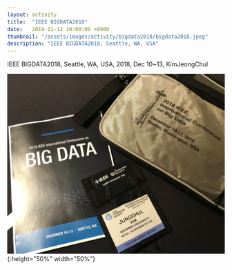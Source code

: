```yaml
---
layout: activity
title:  "IEEE BIGDATA2018"
date:   2019-11-12 10:00:00 +0900
thumbnail: "/assets/images/activity/bigdata2018/bigdata2018.jpeg"
description: "IEEE BIGDATA2018, Seattle, WA, USA"
---
```



IEEE BIGDATA2018, Seattle, WA, USA, 2018, Dec 10~13, KimJeongChul

![](/assets/images/activity//bigdata2018/bigdata2018.jpeg){:height="50%" width="50%"}